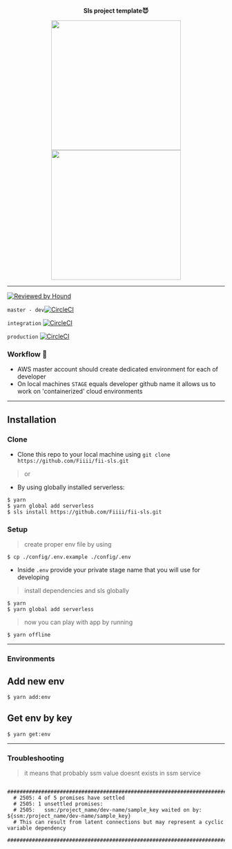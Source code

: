 <p align="center">
  <b>Sls project template😈</b>
</p>

 <p align="center">
  <a href="https://serverless.com"><img src="https://user-images.githubusercontent.com/2752551/30405068-a7733b34-989e-11e7-8f66-7badaf1373ed.png" height="300" width="300"></a>
  <a href="https://serverless.com"><img src="https://media.giphy.com/media/Lny6Rw04nsOOc/giphy.gif" height="300" width="300"></a>
</p>

 ---
 [![Reviewed by Hound](https://img.shields.io/badge/Reviewed_by-Hound-8E64B0.svg)](https://houndci.com)

 `master - dev`[![CircleCI](https://circleci.com/gh/Fiiii/fii-sls/tree/master.svg?style=svg)](https://circleci.com/gh/Fiiii/fii-sls/tree/master)

`integration` [![CircleCI](https://circleci.com/gh/Fiiii/fii-sls/tree/integration.svg?style=svg)](https://circleci.com/gh/Fiiii/fii-sls/tree/integration)

`production` [![CircleCI](https://circleci.com/gh/Fiiii/fii-sls/tree/production.svg?style=svg)](https://circleci.com/gh/Fiiii/fii-sls/tree/production)


 ### Workflow 🙉

* AWS master account should create dedicated environment for each of developer
* On local machines `STAGE` equals developer github name it allows us to work on 'containerized' cloud environments

 ---

## Installation

### Clone
- Clone this repo to your local machine using `git clone https://github.com/Fiiii/fii-sls.git`
> or
- By using globally installed serverless:
```shell
$ yarn
$ yarn global add serverless
$ sls install https://github.com/Fiiii/fii-sls.git
```

### Setup

> create proper env file by using
```shell
$ cp ./config/.env.example ./config/.env
```
- Inside `.env` provide your private stage name that you will use for developing

> install dependencies and sls globally
```shell
$ yarn
$ yarn global add serverless
```

> now you can play with app by running
```shell
$ yarn offline
```

---

### Environments

## Add new env
```shell
$ yarn add:env
```

## Get env by key
```shell
$ yarn get:env
```

---

### Troubleshooting

> it means that probably ssm value doesnt exists in ssm service
```shell
  ##########################################################################################
  # 2505: 4 of 5 promises have settled
  # 2505: 1 unsettled promises:
  # 2505:   ssm:/project_name/dev-name/sample_key waited on by: ${ssm:/project_name/dev-name/sample_key}
  # This can result from latent connections but may represent a cyclic variable dependency
  ##########################################################################################
```
